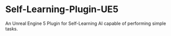 # Self-Learning-Plugin-UE5
An Unreal Engine 5 Plugin for Self-Learning AI capable of performing simple tasks.
